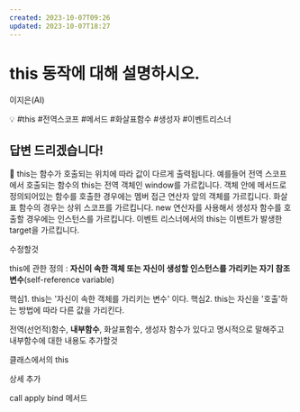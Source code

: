 ```yaml
---
created: 2023-10-07T09:26
updated: 2023-10-07T18:27
---
```

# this 동작에 대해 설명하시오.

이지은(AI)

💡 #this #전역스코프 #메서드 #화살표함수 #생성자 #이벤트리스너

## **답변 드리겠습니다!**

<aside>
📌 this는 함수가 호출되는 위치에 따라 값이 다르게 출력됩니다. 예를들어 전역 스코프에서 호출되는 함수의 this는 전역 객체인 window를 가르킵니다. 객체 안에 메서드로 정의되어있는 함수를 호출한 경우에는 멤버 접근 연산자 앞의 객체를 가르킵니다. 화살표 함수의 경우는 상위 스코프를 가르킵니다. new 연산자를 사용해서 생성자 함수를 호출할 경우에는 인스턴스를 가르킵니다. 이벤트 리스너에서의 this는 이벤트가 발생한 target을 가르킵니다.

</aside>

수정할것

this에 관한 정의 : **자신이 속한 객체 또는 자신이 생성할 인스턴스를 가리키는 자기 참조 변수**(self-reference variable)

핵심1. this는 '자신이 속한 객체를 가리키는 변수' 이다. 핵심2. this는 자신을 '호출'하는 방법에 따라 다른 값을 가리킨다.

전역(선언적)함수, **내부함수**, 화살표함수, 생성자 함수가 있다고 명시적으로 말해주고 내부함수에 대한 내용도 추가할것

클래스에서의 this

상세 추가

call apply bind 메서드